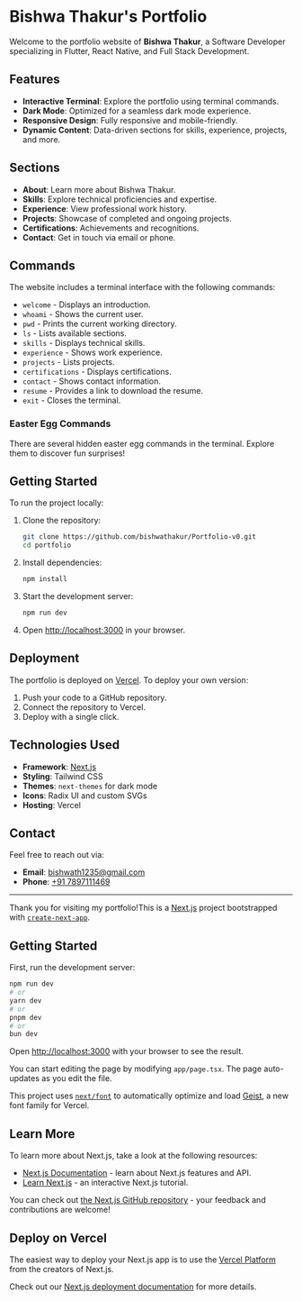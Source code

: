 # Bishwa Thakur's Portfolio

Welcome to the portfolio website of **Bishwa Thakur**, a Software Developer
specializing in Flutter, React Native, and Full Stack Development.

## Features

-   **Interactive Terminal**: Explore the portfolio using terminal commands.
-   **Dark Mode**: Optimized for a seamless dark mode experience.
-   **Responsive Design**: Fully responsive and mobile-friendly.
-   **Dynamic Content**: Data-driven sections for skills, experience, projects,
    and more.

## Sections

-   **About**: Learn more about Bishwa Thakur.
-   **Skills**: Explore technical proficiencies and expertise.
-   **Experience**: View professional work history.
-   **Projects**: Showcase of completed and ongoing projects.
-   **Certifications**: Achievements and recognitions.
-   **Contact**: Get in touch via email or phone.

## Commands

The website includes a terminal interface with the following commands:

-   `welcome` - Displays an introduction.
-   `whoami` - Shows the current user.
-   `pwd` - Prints the current working directory.
-   `ls` - Lists available sections.
-   `skills` - Displays technical skills.
-   `experience` - Shows work experience.
-   `projects` - Lists projects.
-   `certifications` - Displays certifications.
-   `contact` - Shows contact information.
-   `resume` - Provides a link to download the resume.
-   `exit` - Closes the terminal.

### Easter Egg Commands

There are several hidden easter egg commands in the terminal. Explore them to
discover fun surprises!

## Getting Started

To run the project locally:

1. Clone the repository:

    ```bash
    git clone https://github.com/bishwathakur/Portfolio-v0.git
    cd portfolio
    ```

2. Install dependencies:

    ```bash
    npm install
    ```

3. Start the development server:

    ```bash
    npm run dev
    ```

4. Open [http://localhost:3000](http://localhost:3000) in your browser.

## Deployment

The portfolio is deployed on [Vercel](https://vercel.com). To deploy your own
version:

1. Push your code to a GitHub repository.
2. Connect the repository to Vercel.
3. Deploy with a single click.

## Technologies Used

-   **Framework**: [Next.js](https://nextjs.org)
-   **Styling**: Tailwind CSS
-   **Themes**: `next-themes` for dark mode
-   **Icons**: Radix UI and custom SVGs
-   **Hosting**: Vercel

## Contact

Feel free to reach out via:

-   **Email**: [bishwath1235@gmail.com](mailto:bishwath1235@gmail.com)
-   **Phone**: [+91 7897111469](tel:+917897111469)

---

Thank you for visiting my portfolio!This is a [Next.js](https://nextjs.org)
project bootstrapped with
[`create-next-app`](https://nextjs.org/docs/app/api-reference/cli/create-next-app).

## Getting Started

First, run the development server:

```bash
npm run dev
# or
yarn dev
# or
pnpm dev
# or
bun dev
```

Open [http://localhost:3000](http://localhost:3000) with your browser to see the
result.

You can start editing the page by modifying `app/page.tsx`. The page
auto-updates as you edit the file.

This project uses
[`next/font`](https://nextjs.org/docs/app/building-your-application/optimizing/fonts)
to automatically optimize and load [Geist](https://vercel.com/font), a new font
family for Vercel.

## Learn More

To learn more about Next.js, take a look at the following resources:

-   [Next.js Documentation](https://nextjs.org/docs) - learn about Next.js
    features and API.
-   [Learn Next.js](https://nextjs.org/learn) - an interactive Next.js tutorial.

You can check out
[the Next.js GitHub repository](https://github.com/vercel/next.js) - your
feedback and contributions are welcome!

## Deploy on Vercel

The easiest way to deploy your Next.js app is to use the
[Vercel Platform](https://vercel.com/new?utm_medium=default-template&filter=next.js&utm_source=create-next-app&utm_campaign=create-next-app-readme)
from the creators of Next.js.

Check out our
[Next.js deployment documentation](https://nextjs.org/docs/app/building-your-application/deploying)
for more details.
